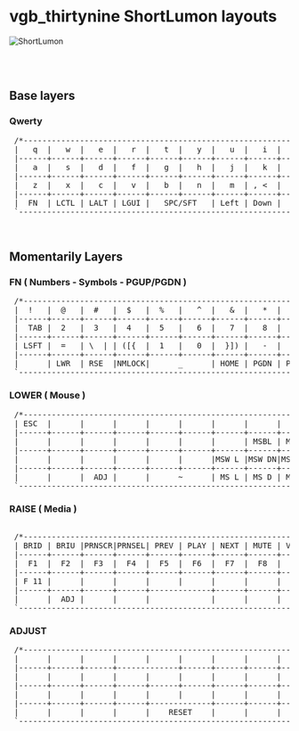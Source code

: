 # vgb_thirtynine ShortLumon layouts

![ShortLumon](vgb39.jpg)

<br/>
<br/>

## Base layers

### Qwerty
<pre>
 /*--------------------------------------------------------------------.
 |   q  |   w  |   e  |   r  |   t  |   y  |   u  |   i  |   o  |   p  |
 |------+------+------+------+------+------+------+------+------+------|
 |   a  |   s  |   d  |   f  |   g  |   h  |   j  |   k  |   l  | ;  : |
 |------+------+------+------+------+------+------+------+------+------|
 |   z  |   x  |   c  |   v  |   b  |   n  |   m  | , <  |  . > | Entr |
 |------+------+------+------+------+------+------+------+------+------|
 |  FN  | LCTL | LALT | LGUI |   SPC/SFT   | Left | Down |  Up  | Rght |
 `--------------------------------------------------------------------*/
</pre>

<br/>

## Momentarily Layers

 ### FN ( Numbers - Symbols - PGUP/PGDN )
<pre>
 /*--------------------------------------------------------------------.
 |  !   |  @   |  #   |  $   |  %   |   ^  |   &  |   *  |   (  |   )  |
 |------+------+------+------+------+------+------+------+------+------|
 |  TAB |  2   |  3   |  4   |  5   |   6  |   7  |   8  |   9  | '  " |
 |------+------+------+------+------+------+------+------+------+------|
 | LSFT |  =   | \  | | ([{  |  1   |   0  |  }]) |   -  |   +  | /  ? |
 |------+------+------+------+------+------+------+------+------+------|
 |      | LWR  | RSE  |NMLOCK|      _      | HOME | PGDN | PGUP | END  |
 `--------------------------------------------------------------------*/
</pre>
 ### LOWER ( Mouse )
<pre>
 /*--------------------------------------------------------------------.
 | ESC  |      |      |      |      |      |      |      |      |  DEL |
 |------+------+------+------+------+------+------+------+------+------|
 |      |      |      |      |      |      |      | MSBL | MSBR |      |
 |------+------+------+------+------+------+------+------+------+------|
 |      |      |      |      |      |      |MSW L |MSW DN|MSW UP|MSW R |
 |------+------+------+------+------+------+------+------+------+------|
 |      |      |  ADJ |      |      ~      | MS L | MS D | MS U | MS R |
 `--------------------------------------------------------------------*/
</pre>
 ### RAISE ( Media )
<pre> 
 /*--------------------------------------------------------------------.
 | BRID | BRIU |PRNSCR|PRNSEL| PREV | PLAY | NEXT | MUTE | VOL- | VOL+ |
 |------+------+------+------+------+------+------+------+------+------+
 |  F1  |  F2  |  F3  |  F4  |  F5  |  F6  |  F7  |  F8  |  F9  | F 10 |
 |------+------+------+------+------+------+------+------+------+------+
 | F 11 |      |      |      |      |      |      |      |      | F 12 |
 |------+------+------+------+-------------+------+------+------+------+
 |      |  ADJ |      |      |             |      |      |      |      |
 `--------------------------------------------------------------------*/
</pre>
 ### ADJUST
<pre>
 /*--------------------------------------------------------------------.
 |      |      |      |      |      |      |      |      |      |      |
 |------+------+------+-------------+------+------+------+------+------|
 |      |      |      |      |      |      |      |      |      |      |
 |------+------+------+------+------+------+------+------+------+------|
 |      |      |      |      |      |      |      |      |      |      |
 |------+------+------+------+-------------+------+------+------+------|
 |      |      |      |      |    RESET    |      |      |      |      |
 `--------------------------------------------------------------------*/
</pre>
